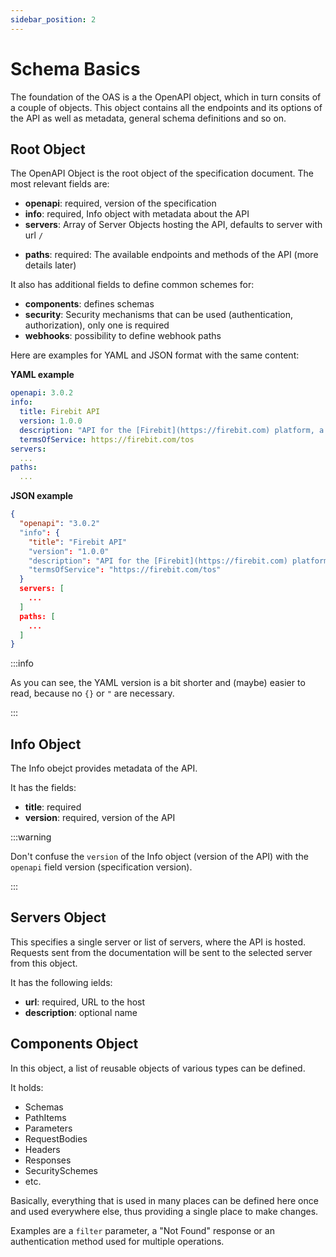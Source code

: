 ```yaml
---
sidebar_position: 2
---
```


# Schema Basics

The foundation of the OAS is a the OpenAPI object, which in turn consits of a couple of objects.
This object contains all the endpoints and its options of the API as well as metadata, general schema definitions and so on.

## Root Object

The OpenAPI Object is the root object of the specification document.
The most relevant fields are:

- **openapi**: required, version of the specification
- **info**: required, Info object with metadata about the API
- **servers**: Array of Server Objects hosting the API, defaults to server with url `/`
<!-- - basePath: path of the API relative to host, must begin with `/` like all paths -->
- **paths**: required: The available endpoints and methods of the API (more details later)

It also has additional fields to define common schemes for:

- **components**: defines schemas
- **security**: Security mechanisms that can be used (authentication, authorization), only one is required
- **webhooks**: possibility to define webhook paths

Here are examples for YAML and JSON format with the same content:

**YAML example**

```yaml
openapi: 3.0.2
info: 
  title: Firebit API
  version: 1.0.0
  description: "API for the [Firebit](https://firebit.com) platform, a place to share experiences with your friends"
  termsOfService: https://firebit.com/tos
servers:
  ...
paths:
  ...
```

**JSON example**

```json
{
  "openapi": "3.0.2"
  "info": {
    "title": "Firebit API"
    "version": "1.0.0"
    "description": "API for the [Firebit](https://firebit.com) platform, a place to share experiences with your friends"
    "termsOfService": "https://firebit.com/tos"
  } 
  servers: [
    ...
  ]
  paths: [
    ...
  ]
}
```

:::info

As you can see, the YAML version is a bit shorter and (maybe) easier to read, because no `{}` or `"` are necessary.

:::

## Info Object

The Info obejct provides metadata of the API.

It has the fields:
- **title**: required
- **version**: required, version of the API

:::warning

Don't confuse the `version` of the Info object (version of the API) with the `openapi` field version (specification version).

:::

## Servers Object

This specifies a single server or list of servers, where the API is hosted.
Requests sent from the documentation will be sent to the selected server from this object.

It has the following ields:

- **url**: required, URL to the host
- **description**: optional name

## Components Object

In this object, a list of reusable objects of various types can be defined.  

It holds:
- Schemas
- PathItems
- Parameters
- RequestBodies
- Headers
- Responses
- SecuritySchemes
- etc.

Basically, everything that is used in many places can be defined here once 
and used everywhere else, thus providing a single place to make changes. 

Examples are a `filter` parameter, a "Not Found" response or an authentication method used for multiple operations.

